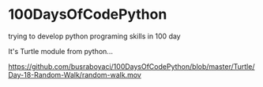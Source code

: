 # 100DaysOfCodePython
trying to develop python programing skills in 100 day

It's Turtle module from python...


https://github.com/busraboyaci/100DaysOfCodePython/blob/master/Turtle/Day-18-Random-Walk/random-walk.mov

